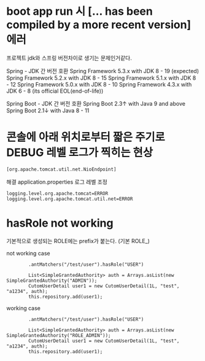 #  boot app run 시 [... has been compiled by a more recent version] 에러 

프로젝트 jdk와 스프링 버전차이로 생기는 문제인거같다.


Spring - JDK 간 버전 호환
Spring Framework 5.3.x with JDK 8 - 19 (expected)
Spring Framework 5.2.x with JDK 8 - 15
Spring Framework 5.1.x with JDK 8 - 12
Spring Framework 5.0.x with JDK 8 - 10
Spring Framework 4.3.x with JDK 6 -  8 (its official EOL(end-of-life))
 
Spring Boot - JDK 간 버전 호환
Spring Boot 2.3↑ with Java 9 and above
Spring Boot 2.1↓ with Java 8 - 11

#  콘솔에 아래 위치로부터 짧은 주기로 DEBUG 레벨 로그가 찍히는 현상 
```cmd
[org.apache.tomcat.util.net.NioEndpoint]
```

해결 application.properties 로그 레벨 조정
```
logging.level.org.apache.tomcat=ERROR 
logging.level.org.apache.tomcat.util.net=ERROR
```

# hasRole not working 
기본적으로 생성되는 ROLE에는 prefix가 붙는다.  (기본 ROLE_)

not working case
```
        .antMatchers("/test/user").hasRole("USER")

		List<SimpleGrantedAuthority> auth = Arrays.asList(new SimpleGrantedAuthority("ADMIN"));
		CutomUserDetail user1 = new CutomUserDetail(1L, "test", "a1234", auth);
		this.repository.add(user1);
```

working case
```
        .antMatchers("/test/user").hasRole("USER")

		List<SimpleGrantedAuthority> auth = Arrays.asList(new SimpleGrantedAuthority("ROLE_ADMIN"));
		CutomUserDetail user1 = new CutomUserDetail(1L, "test", "a1234", auth);
		this.repository.add(user1);
```